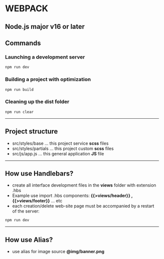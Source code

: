# WEBPACK

## Node.js major v16 or later

## Сommands

### Launching a development server
```shell
npm run dev
```

### Building a project with optimization
```shell
npm run build
```

### Cleaning up the dist folder
```shell
npm run clear
```

---

## Project structure

- src/styles/base ... this project service **scss** files
- src/styles/partials ... this project custom **scss** files
- src/js/app.js ... this general application **JS** file

---

## How use Handlebars?

- create all interface development files in the **views** folder with extension .hbs
- Example use import .hbs components: **{{>views/header}} , {{>views/footer}}** ... etc 
- each creation/delete web-site page must be accompanied by a restart of the server:
```shell
npm run dev
```

---

## How use Alias?

- use alias for image source **@img/banner.png**